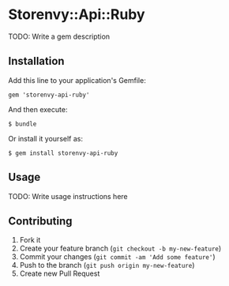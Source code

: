 # Storenvy::Api::Ruby

TODO: Write a gem description

## Installation

Add this line to your application's Gemfile:

    gem 'storenvy-api-ruby'

And then execute:

    $ bundle

Or install it yourself as:

    $ gem install storenvy-api-ruby

## Usage

TODO: Write usage instructions here

## Contributing

1. Fork it
2. Create your feature branch (`git checkout -b my-new-feature`)
3. Commit your changes (`git commit -am 'Add some feature'`)
4. Push to the branch (`git push origin my-new-feature`)
5. Create new Pull Request
